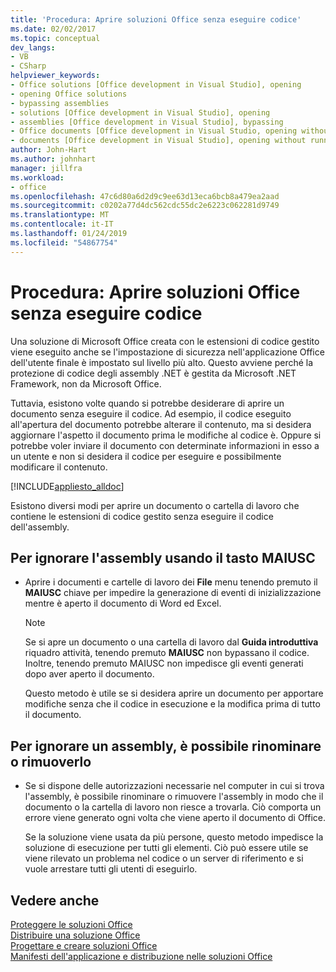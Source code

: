 ```yaml
---
title: 'Procedura: Aprire soluzioni Office senza eseguire codice'
ms.date: 02/02/2017
ms.topic: conceptual
dev_langs:
- VB
- CSharp
helpviewer_keywords:
- Office solutions [Office development in Visual Studio], opening
- opening Office solutions
- bypassing assemblies
- solutions [Office development in Visual Studio], opening
- assemblies [Office development in Visual Studio], bypassing
- Office documents [Office development in Visual Studio, opening without running code
- documents [Office development in Visual Studio], opening without running code
author: John-Hart
ms.author: johnhart
manager: jillfra
ms.workload:
- office
ms.openlocfilehash: 47c6d80a6d2d9c9ee63d13eca6bcb8a479ea2aad
ms.sourcegitcommit: c0202a77d4dc562cdc55dc2e6223c062281d9749
ms.translationtype: MT
ms.contentlocale: it-IT
ms.lasthandoff: 01/24/2019
ms.locfileid: "54867754"
---
```

# <a name="how-to-open-office-solutions-without-running-code"></a>Procedura: Aprire soluzioni Office senza eseguire codice
  Una soluzione di Microsoft Office creata con le estensioni di codice gestito viene eseguito anche se l'impostazione di sicurezza nell'applicazione Office dell'utente finale è impostato sul livello più alto. Questo avviene perché la protezione di codice degli assembly .NET è gestita da Microsoft .NET Framework, non da Microsoft Office.  
  
 Tuttavia, esistono volte quando si potrebbe desiderare di aprire un documento senza eseguire il codice. Ad esempio, il codice eseguito all'apertura del documento potrebbe alterare il contenuto, ma si desidera aggiornare l'aspetto il documento prima le modifiche al codice è. Oppure si potrebbe voler inviare il documento con determinate informazioni in esso a un utente e non si desidera il codice per eseguire e possibilmente modificare il contenuto.  
  
 [!INCLUDE[appliesto_alldoc](../vsto/includes/appliesto-alldoc-md.md)]  
  
 Esistono diversi modi per aprire un documento o cartella di lavoro che contiene le estensioni di codice gestito senza eseguire il codice dell'assembly.  
  
## <a name="to-bypass-the-assembly-by-using-the-shift-key"></a>Per ignorare l'assembly usando il tasto MAIUSC  
  
-   Aprire i documenti e cartelle di lavoro dei **File** menu tenendo premuto il **MAIUSC** chiave per impedire la generazione di eventi di inizializzazione mentre è aperto il documento di Word ed Excel.  
  
    > [!NOTE]  
    >  Se si apre un documento o una cartella di lavoro dal **Guida introduttiva** riquadro attività, tenendo premuto **MAIUSC** non bypassano il codice. Inoltre, tenendo premuto MAIUSC non impedisce gli eventi generati dopo aver aperto il documento.  
  
     Questo metodo è utile se si desidera aprire un documento per apportare modifiche senza che il codice in esecuzione e la modifica prima di tutto il documento.  
  
## <a name="to-bypass-an-assembly-by-renaming-or-removing-it"></a>Per ignorare un assembly, è possibile rinominare o rimuoverlo  
  
-   Se si dispone delle autorizzazioni necessarie nel computer in cui si trova l'assembly, è possibile rinominare o rimuovere l'assembly in modo che il documento o la cartella di lavoro non riesce a trovarla. Ciò comporta un errore viene generato ogni volta che viene aperto il documento di Office.  
  
     Se la soluzione viene usata da più persone, questo metodo impedisce la soluzione di esecuzione per tutti gli elementi. Ciò può essere utile se viene rilevato un problema nel codice o un server di riferimento e si vuole arrestare tutti gli utenti di eseguirlo.  
  
## <a name="see-also"></a>Vedere anche  
 [Proteggere le soluzioni Office](../vsto/securing-office-solutions.md)   
 [Distribuire una soluzione Office](../vsto/deploying-an-office-solution.md)   
 [Progettare e creare soluzioni Office](../vsto/designing-and-creating-office-solutions.md)   
 [Manifesti dell'applicazione e distribuzione nelle soluzioni Office](../vsto/application-and-deployment-manifests-in-office-solutions.md)  
